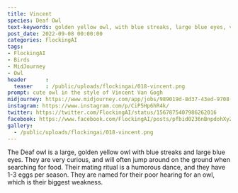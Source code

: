 ```yaml
---
title: Vincent
species: Deaf Owl
text-keywords: golden yellow owl, with blue streaks, large blue eyes, very curious, oddly jumps around on the ground when searching for food, humorous dancing mating ritual, has 1-3 eggs per season, very poor hearing for an owl
post_date: 2022-09-08 00:00:00
categories: FlockingAI
tags:
- FlockingAI
- Birds
- MidJourney 
- Owl
header      :
  teaser    : /public/uploads/flockingai/018-vincent.png
prompt: cute owl in the style of Vincent Van Gogh
midjourney: https://www.midjourney.com/app/jobs/989019d-8d37-43ed-9708-f91f2025bf01
instagram: https://www.instagram.com/p/CiP5Hp6hR4k/
twitter: https://twitter.com/FlockingAI/status/1567875407986262016
facebook: https://www.facebook.com/FlockingAI/posts/pfbid0236nBnpdohXyZW7XfWCF7JbiEeaNCwZ9ni5xCFsHq6uPCSvJtJBybwwLGKAACNEYzl
gallery: 
  - /public/uploads/flockingai/018-vincent.png
---
```


The Deaf owl is a large, golden yellow owl with blue streaks and large blue eyes. They are very curious, and will often jump around on the ground when searching for food. Their mating ritual is a humorous dance, and they have 1-3 eggs per season. They are named for their poor hearing for an owl, which is their biggest weakness.
